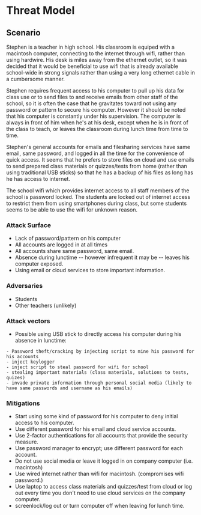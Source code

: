 # Threat Model

## Scenario

Stephen is a teacher in high school. His classroom is equiped with a macintosh computer, connecting to the internet through wifi, rather than using hardwire. His desk is miles away from the ethernet outlet, so it was decided that it would be beneficial to use wifi that is already available school-wide in strong signals rather than using a very long ethernet cable in a cumbersome manner.

Stephen requires frequent access to his computer to pull up his data for class use or to send files to and receive emails from other staff of the school, so it is often the case that he gravitates toward not using any password or pattern to secure his computer. However it should be noted that his computer is constantly under his supervision. The computer is always in front of him when he's at his desk, except when he is in front of the class to teach, or leaves the classroom during lunch time from time to time.

Stephen's general accounts for emails and filesharing services have same email, same password, and logged in all the time for the convenience of quick access. It seems that he prefers to store files on cloud and use emails to send prepared class materials or quizzes/tests from home (rather than using traditional USB sticks) so that he has a backup of his files as long has he has access to internet.

The school wifi which provides internet access to all staff members of the school is password locked. The students are locked out of internet access to restrict them from using smartphones during class, but some students seems to be able to use the wifi for unknown reason.

### Attack Surface
- Lack of password/pattern on his computer
- All accounts are logged in at all times
- All accounts share same password, same email.
- Absence during lunctime -- however infrequent it may be -- leaves his computer exposed.
- Using email or cloud services to store important information.

### Adversaries
- Students
- Other teachers (unlikely)

### Attack vectors
- Possible using USB stick to directly access his computer during his absence in lunctime:

``` 
- Password theft/cracking by injecting script to mine his password for his accounts
- inject keylogger
- inject script to steal password for wifi for school
- stealing important materials (class materials, solutions to tests, quizes)
- invade private information through personal social media (likely to have same passwords and username as his emails)
```

### Mitigations
- Start using some kind of password for his computer to deny initial access to his computer.
- Use different password for his email and cloud service accounts.
- Use 2-factor authentications for all accounts that provide the security measure.
- Use password manager to encrypt; use different password for each account.
- Do not use social media or leave it logged in on company computer (i.e. macintosh)
- Use wired internet rather than wifi for macintosh. (compromises wifi password.)
- Use laptop to access class materials and quizzes/test from cloud or log out every time you don't need to use cloud services on the company computer.
- screenlock/log out or turn computer off when leaving for lunch time.
